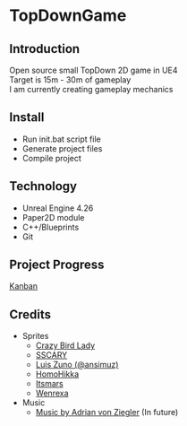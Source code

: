 
# TopDownGame
## Introduction
Open source small TopDown 2D game in UE4  
Target is 15m - 30m of gameplay  
I am currently creating gameplay mechanics  

## Install
+ Run init.bat script file  
+ Generate project files  
+ Compile project  

## Technology
+ Unreal Engine 4.26
+ Paper2D module
+ C++/Blueprints
+ Git

## Project Progress
[Kanban](https://github.com/users/Kaninchen221/projects/5)

## Credits
+ Sprites
  + [Crazy Bird Lady](https://crazybirdladygames.itch.io/)
  + [SSCARY](https://www.gamedevmarket.net/member/justtodraw/)
  + [Luis Zuno (@ansimuz)](http://ansimuz.com/site/)
  + [HomoHikka](https://opengameart.org/users/homohikka)
  + [Itsmars](https://opengameart.org/users/itsmars)
  + [Wenrexa](https://www.gamedevmarket.net/member/wenrexa/)
+ Music
  + [Music by Adrian von Ziegler](https://www.youtube.com/channel/UCSeJA6az0GrNM4_-pl3HQSQ) (In future)
